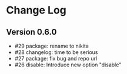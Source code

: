 
# Change Log

## Version 0.6.0

*   #29 package: rename to nikita
*   #28 changelog: time to be serious
*   #27 package: fix bug and repo url
*   #26 disable: Introduce new option "disable"
